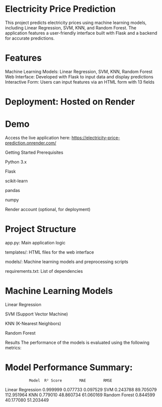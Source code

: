 # Electricity Price Prediction
This project predicts electricity prices using machine learning models, including Linear Regression, SVM, KNN, and Random Forest. The application features a user-friendly interface built with Flask and a backend for accurate predictions.

# Features
Machine Learning Models: Linear Regression, SVM, KNN, Random Forest
Web Interface: Developed with Flask to input data and display predictions
Interactive Form: Users can input features via an HTML form with 13 fields
# Deployment: Hosted on Render
# Demo
Access the live application here: https://electricity-price-prediction.onrender.com/

Getting Started
Prerequisites

Python 3.x

Flask

scikit-learn

pandas

numpy

Render account (optional, for deployment)

# Project Structure
app.py: Main application logic

templates/: HTML files for the web interface

models/: Machine learning models and preprocessing scripts

requirements.txt: List of dependencies

# Machine Learning Models
Linear Regression

SVM (Support Vector Machine)

KNN (K-Nearest Neighbors)

Random Forest

Results
The performance of the models is evaluated using the following metrics:

# Model Performance Summary:
               Model  R² Score        MAE        RMSE
  Linear Regression  0.999999   0.077733    0.097529
                SVM  0.243788  89.705079  112.951964
                KNN  0.779010  48.860734   61.060169
      Random Forest  0.844599  40.177080   51.203449

